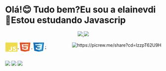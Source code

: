 # Olá!😊 Tudo bem?Eu sou a elainevdi🌼Estou estudando Javascrip 

<div align="center">
  <a href="https://github.com/elainevdi">
  <img height="180em" src="https://github-readme-stats.vercel.app/api?username=elainevdi&false=true&theme=dark&include_all_commits=true&count_private=true"/>
  <img height="180em" src="https://github-readme-stats.vercel.app/api/top-langs/?username=elainevdi&layout=compact&langs_count=7&theme=dark"/>
</div>

<div style="display: inline_block"><br>
  <img align="center" alt="elainevdi-Js" height="30" width="40" src="https://raw.githubusercontent.com/devicons/devicon/master/icons/javascript/javascript-plain.svg">
  <img align="center" alt="elainevdi-HTML" height="30" width="40" src="https://raw.githubusercontent.com/devicons/devicon/master/icons/html5/html5-original.svg">
  <img align="center" alt="elainevdi-CSS" height="30" width="40" src="https://raw.githubusercontent.com/devicons/devicon/master/icons/css3/css3-original.svg">;
  <img align="right" alt="https://picrew.me/share?cd=IzzpT62U9H">
</div>

 ##
 
 <div>
 <a href="https://discord.gg/wagxzStdcR" target="_blank"><img src="https://img.shields.io/badge/Discord-7289DA?style=for-the-badge&logo=discord&logoColor=white" target="_blank"></a> 
  <a href = "mailto:elaineccorrea@gmail.com"><img src="https://img.shields.io/badge/-Gmail-%23333?style=for-the-badge&logo=gmail&logoColor=white" target="_blank"></a>
  <a href="https://www.linkedin.com/in/elaine-cristina-correa-vidoi" target="_blank"><img src="https://img.shields.io/badge/-LinkedIn-%230077B5?style=for-the-badge&logo=linkedin&logoColor=white" target="_blank"></a> 
  
 
 </div>
